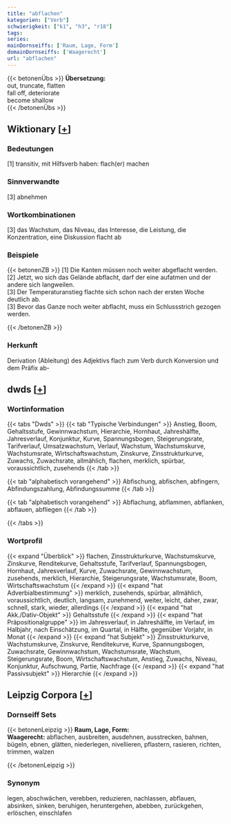 ```yaml
---
title: "abflachen"
kategorien: ["Verb"]
schwierigkeit: ["k1", "h3", "r18"]
tags:
series:
mainDornseiffs: ['Raum, Lage, Form']
domainDornseiffs: ['Waagerecht']
url: "abflachen"
---
```


{{< betonenÜbs >}}
**Übersetzung:**  
out, truncate, flatten  
fall off, deteriorate  
become shallow  
{{< /betonenÜbs >}}

## Wiktionary [[+](https://de.wiktionary.org/wiki/abflachen)]

### Bedeutungen
[1] transitiv, mit Hilfsverb haben: flach(er) machen  

### Sinnverwandte
[3] abnehmen  

### Wortkombinationen
[3] das Wachstum, das Niveau, das Interesse, die Leistung, die Konzentration, eine Diskussion flacht ab  

### Beispiele
{{< betonenZB >}}
[1] Die Kanten müssen noch weiter abgeflacht werden.  
[2] Jetzt, wo sich das Gelände abflacht, darf der eine aufatmen und der andere sich langweilen.  
[3] Der Temperaturanstieg flachte sich schon nach der ersten Woche deutlich ab.  
[3] Bevor das Ganze noch weiter abflacht, muss ein Schlussstrich gezogen werden.  

{{< /betonenZB >}}
### Herkunft
Derivation (Ableitung) des Adjektivs flach zum Verb durch Konversion und dem Präfix ab-  



## dwds [[+](https://www.dwds.de/wb/abflachen)]

### Wortinformation
{{< tabs "Dwds" >}}
{{< tab "Typische Verbindungen" >}}
Anstieg, Boom, Gehaltsstufe, Gewinnwachstum, Hierarchie, Hornhaut, Jahreshälfte, Jahresverlauf, Konjunktur, Kurve, Spannungsbogen, Steigerungsrate, Tarifverlauf, Umsatzwachstum, Verlauf, Wachstum, Wachstumskurve, Wachstumsrate, Wirtschaftswachstum, Zinskurve, Zinsstrukturkurve, Zuwachs, Zuwachsrate, allmählich, flachen, merklich, spürbar, voraussichtlich, zusehends
{{< /tab >}}

{{< tab "alphabetisch vorangehend" >}}
Abfischung, abfischen, abfingern, Abfindungszahlung, Abfindungssumme
{{< /tab >}}

{{< tab "alphabetisch vorangehend" >}}
Abflachung, abflammen, abflanken, abflauen, abfliegen
{{< /tab >}}

{{< /tabs >}}

### Wortprofil
{{< expand "Überblick" >}} flachen, Zinsstrukturkurve, Wachstumskurve, Zinskurve, Renditekurve, Gehaltsstufe, Tarifverlauf, Spannungsbogen, Hornhaut, Jahresverlauf, Kurve, Zuwachsrate, Gewinnwachstum, zusehends, merklich, Hierarchie, Steigerungsrate, Wachstumsrate, Boom, Wirtschaftswachstum {{< /expand >}}
{{< expand "hat Adverbialbestimmung" >}} merklich, zusehends, spürbar, allmählich, voraussichtlich, deutlich, langsam, zunehmend, weiter, leicht, daher, zwar, schnell, stark, wieder, allerdings {{< /expand >}}
{{< expand "hat Akk./Dativ-Objekt" >}} Gehaltsstufe {{< /expand >}}
{{< expand "hat Präpositionalgruppe" >}} im Jahresverlauf, in Jahreshälfte, im Verlauf, im Halbjahr, nach Einschätzung, im Quartal, in Hälfte, gegenüber Vorjahr, in Monat {{< /expand >}}
{{< expand "hat Subjekt" >}} Zinsstrukturkurve, Wachstumskurve, Zinskurve, Renditekurve, Kurve, Spannungsbogen, Zuwachsrate, Gewinnwachstum, Wachstumsrate, Wachstum, Steigerungsrate, Boom, Wirtschaftswachstum, Anstieg, Zuwachs, Niveau, Konjunktur, Aufschwung, Partie, Nachfrage {{< /expand >}}
{{< expand "hat Passivsubjekt" >}} Hierarchie {{< /expand >}}

## Leipzig Corpora [[+](https://corpora.uni-leipzig.de/en/res?word=abflachen&corpusId=deu_newscrawl-public_2018)]

### Dornseiff Sets
{{< betonenLeipzig >}}
**Raum, Lage, Form:**  
**Waagerecht:** abflachen, ausbreiten, ausdehnen, ausstrecken, bahnen, bügeln, ebnen, glätten, niederlegen, nivellieren, pflastern, rasieren, richten, trimmen, walzen  

{{< /betonenLeipzig >}}

### Synonym
legen, abschwächen, verebben, reduzieren, nachlassen, abflauen, absinken, sinken, beruhigen, heruntergehen, abebben, zurückgehen, erlöschen, einschlafen

